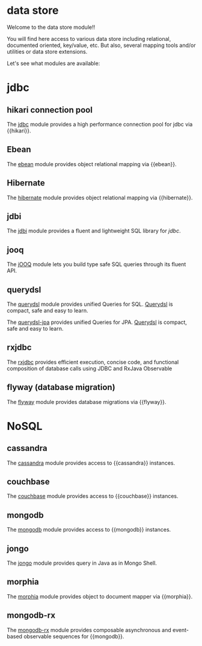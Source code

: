 # data store

Welcome to the data store module!!

You will find here access to various data store including relational, documented oriented, key/value, etc. But also, several mapping tools and/or utilities or data store extensions.

Let's see what modules are available:

# jdbc

## hikari connection pool

The [jdbc](/doc/jdbc) module provides a high performance connection pool for jdbc via {{hikari}}.

## Ebean

The [ebean](/doc/ebean) module provides object relational mapping via {{ebean}}.

## Hibernate

The [hibernate](/doc/hbm) module provides object relational mapping via {{hibernate}}.

## jdbi

The [jdbi](/doc/jdbi) module provides a fluent and lightweight SQL library for *jdbc*.

## jooq

The [jOOQ](/doc/jooq) module lets you build type safe SQL queries through its fluent API.

## querydsl

The [querydsl](/doc/querydsl) module provides unified Queries for SQL. [Querydsl](http://www.querydsl.com/) is compact, safe and easy to learn.

The [querydsl-jpa](/doc/querydsl-jpa) provides unified Queries for JPA. [Querydsl](http://www.querydsl.com/) is compact, safe and easy to learn.

## rxjdbc

The [rxjdbc](/doc/rxjava-jdbc) provides efficient execution, concise code, and functional composition of database calls using JDBC and RxJava Observable

## flyway (database migration)

The [flyway](/doc/flyway) module provides database migrations via {{flyway}}.

# NoSQL

## cassandra

The [cassandra](/doc/cassandra) module provides access to {{cassandra}} instances.

## couchbase

The [couchbase](/doc/couchbase) module provides access to {{couchbase}} instances.

## mongodb

The [mongodb](/doc/mongodb) module provides access to {{mongodb}} instances.

## jongo

The [jongo](/doc/jongo) module provides query in Java as in Mongo Shell.

## morphia

The [morphia](/doc/morphia) module provides object to document mapper via {{morphia}}.

## mongodb-rx

The [mongodb-rx](/doc/mongodb-rx) module provides composable asynchronous and event-based observable sequences for {{mongodb}}.
